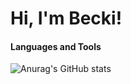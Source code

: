 
<h1> Hi, I'm Becki! </h1>


#### Languages and Tools 
<p>
</p>



![Anurag's GitHub stats](https://github-readme-stats.vercel.app/api?username=bhumikatewary&show_icons=true&theme=radical) <a href="https://github.com/Beckibuzz93/github-readme-stats">
